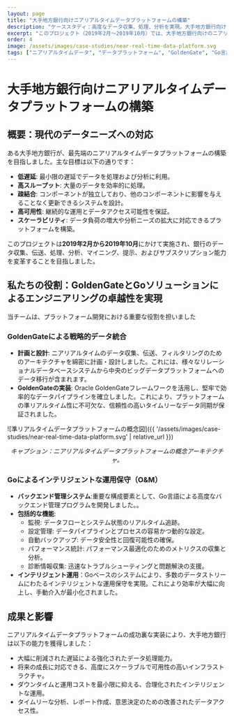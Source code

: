 ```yaml
---
layout: page
title: "大手地方銀行向けニアリアルタイムデータプラットフォームの構築"
description: "ケーススタディ：高度なデータ収集、処理、分析を実現。大手地方銀行向けに高度なデータ収集・処理・分析を実現にする高性能かつスケーラブルなリアルタイムデータプラットフォームを開発（2019年2月～2019年10月）"
excerpt: "このプロジェクト（2019年2月～2019年10月）では、大手地方銀行向けのニアリアルタイムデータプラットフォームを構築しました。GoldenGateを利用したデータ同期と、Go言語ベースのインテリジェントなO&M（運用保守）用バックエンドを開発し、低遅延、高スループット、堅牢なスケーラビリティを実現しました。"
order: 4
image: /assets/images/case-studies/near-real-time-data-platform.svg
tags: ["ニアリアルタイムデータ", "データプラットフォーム", "GoldenGate", "Go言語", "ビッグデータ", "金融サービス", "データ統合", "インテリジェントO&M"]
---
```


# 大手地方銀行向けニアリアルタイムデータプラットフォームの構築

## 概要：現代のデータニーズへの対応

ある大手地方銀行が、最先端のニアリアルタイムデータプラットフォームの構築を目指しました。主な目標は以下の通りです：

*   **低遅延**: 最小限の遅延でデータを処理および分析に利用。
*   **高スループット**: 大量のデータを効率的に処理。
*   **疎結合**: コンポーネントが独立しており、他のコンポーネントに影響を与えることなく更新できるシステムを設計。
*   **高可用性**: 継続的な運用とデータアクセス可能性を保証。
*   **スケーラビリティ**: データ負荷の増大や分析ニーズの拡大に対応できるプラットフォームを構築。

このプロジェクトは**2019年2月から2019年10月**にかけて実施され、銀行のデータ収集、伝送、処理、分析、マイニング、提示、およびサブスクリプション能力を変革することを目指しました。

## 私たちの役割：GoldenGateとGoソリューションによるエンジニアリングの卓越性を実現

当チームは、プラットフォーム開発における重要な役割を担いました

### GoldenGateによる戦略的データ統合
*   **計画と設計**: ニアリアルタイムのデータ収集、伝送、フィルタリングのためのアーキテクチャを綿密に計画・設計しました。これには、様々なリレーショナルデータベースシステムから中央のビッグデータプラットフォームへのデータ移行が含まれます。
*   **GoldenGateの実装**: Oracle GoldenGateフレームワークを活用し、堅牢で効率的なデータパイプラインを確立しました。これにより、プラットフォームの準リアルタイム性に不可欠な、信頼性の高いタイムリーなデータ同期が保証されました。

![準リアルタイムデータプラットフォームの概念図]({{ '/assets/images/case-studies/near-real-time-data-platform.svg' | relative_url }})
*<center>キャプション：ニアリアルタイムデータプラットフォームの概念アーキテクチャ。</center>*

### Goによるインテリジェントな運用保守（O&M）
*   **バックエンド管理システム**:重要な構成要素として、Go言語による高度なバックエンド管理プログラムを開発しました。。
*   **包括的な機能**: 
    *   監視: データフローとシステム状態のリアルタイム追跡。
    *   設定管理: データパイプラインとプロセスの容易かつ動的な設定。
    *   自動バックアップ: データ安全性と回復可能性の確保。
    *   パフォーマンス統計: パフォーマンス最適化のためのメトリクスの収集と分析。
    *    診断情報収集: 迅速なトラブルシューティングと問題解決の支援。
*   **インテリジェント運用**：Goベースのシステムにより、多数のデータストリームにわたるインテリジェントな運用保守を実現。これにより効率が大幅に向上し、手動介入が最小化されました。

## 成果と影響

ニアリアルタイムデータプラットフォームの成功裏な実装により、大手地方銀行は以下の能力を獲得しました：
*   大幅に削減された遅延による強化されたデータ処理能力。
*   将来の成長に対応できる、高度にスケーラブルで可用性の高いインフラストラクチャ。
*   ダウンタイムと運用コストを最小限に抑える、合理化されたインテリジェントな運用。
*   タイムリーな分析、レポート作成、意思決定のための改善されたデータアクセス性。
